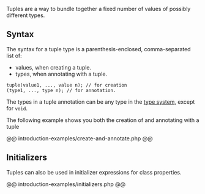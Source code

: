 Tuples are a way to bundle together a fixed number of values of possibly different types.

## Syntax

The syntax for a tuple type is a parenthesis-enclosed, comma-separated list of:

 - values, when creating a tuple.
 - types, when annotating with a tuple.

```Hack
tuple(value1, ..., value n); // for creation
(type1, ..., type n); // for annotation.
```

The types in a tuple annotation can be any type in the [type system](/hack/types/type-system), except for `void`.

The following example shows you both the creation of and annotating with a tuple

@@ introduction-examples/create-and-annotate.php @@

## Initializers

Tuples can also be used in initializer expressions for class properties.

@@ introduction-examples/initializers.php @@

